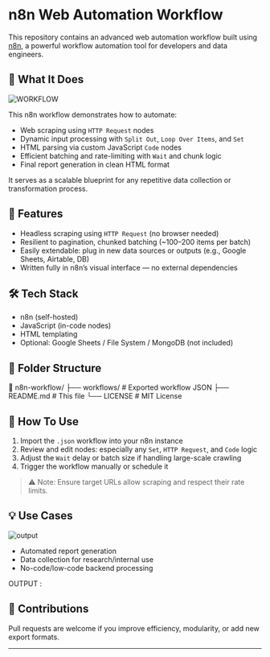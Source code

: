 # n8n Web Automation Workflow

This repository contains an advanced web automation workflow built using [n8n](https://n8n.io), a powerful workflow automation tool for developers and data engineers.

## 🚀 What It Does
![WORKFLOW](https://github.com/user-attachments/assets/12bc0714-5032-4954-a953-a5d6fe867511)


This n8n workflow demonstrates how to automate:

- Web scraping using `HTTP Request` nodes
- Dynamic input processing with `Split Out`, `Loop Over Items`, and `Set`
- HTML parsing via custom JavaScript `Code` nodes
- Efficient batching and rate-limiting with `Wait` and chunk logic
- Final report generation in clean HTML format

It serves as a scalable blueprint for any repetitive data collection or transformation process.

## 📌 Features

- Headless scraping using `HTTP Request` (no browser needed)
- Resilient to pagination, chunked batching (~100–200 items per batch)
- Easily extendable: plug in new data sources or outputs (e.g., Google Sheets, Airtable, DB)
- Written fully in n8n’s visual interface — no external dependencies

## 🛠️ Tech Stack

- n8n (self-hosted)
- JavaScript (in-code nodes)
- HTML templating
- Optional: Google Sheets / File System / MongoDB (not included)

## 📂 Folder Structure

📁 n8n-workflow/
├── workflows/ # Exported workflow JSON
├── README.md # This file
└── LICENSE # MIT License

## 🧠 How To Use

1. Import the `.json` workflow into your n8n instance
2. Review and edit nodes: especially any `Set`, `HTTP Request`, and `Code` logic
3. Adjust the `Wait` delay or batch size if handling large-scale crawling
4. Trigger the workflow manually or schedule it

> ⚠️ Note: Ensure target URLs allow scraping and respect their rate limits.

## 💡 Use Cases 
![output](https://github.com/user-attachments/assets/687dace6-f9b7-454b-ae26-26955f83c74a)


- Automated report generation
- Data collection for research/internal use
- No-code/low-code backend processing

OUTPUT : 

## 🤝 Contributions

Pull requests are welcome if you improve efficiency, modularity, or add new export formats.

---
